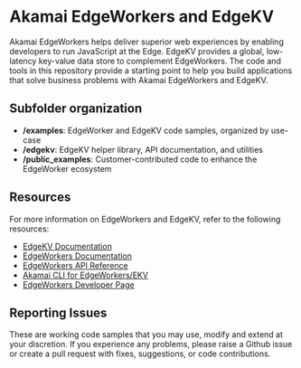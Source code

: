 # Akamai EdgeWorkers and EdgeKV

Akamai EdgeWorkers helps deliver superior web experiences by enabling developers to run JavaScript at the Edge. EdgeKV provides a global, low-latency key-value data store to complement EdgeWorkers. The code and tools in this repository provide a starting point to help you build applications that solve business problems with Akamai EdgeWorkers and EdgeKV.


## Subfolder organization
* **/examples**: EdgeWorker and EdgeKV code samples, organized by use-case
* **/edgekv**: EdgeKV helper library, API documentation, and utilities
* **/public_examples**: Customer-contributed code to enhance the EdgeWorker ecosystem

## Resources

For more information on EdgeWorkers and EdgeKV, refer to the following resources:
* [EdgeKV Documentation](https://techdocs.akamai.com/edgekv/docs)
* [EdgeWorkers Documentation](https://techdocs.akamai.com/edgeworkers/docs)
* [EdgeWorkers API Reference](https://techdocs.akamai.com/edgeworkers/reference/api)
* [Akamai CLI for EdgeWorkers/EKV](https://developer.akamai.com/legacy/cli/packages/edgeworkers.html)
* [EdgeWorkers Developer Page](https://developer.akamai.com/edgeworkers)


## Reporting Issues
These are working code samples that you may use, modify and extend at your discretion. If you experience any problems, please raise a Github issue or create a pull request with fixes, suggestions, or code contributions.
